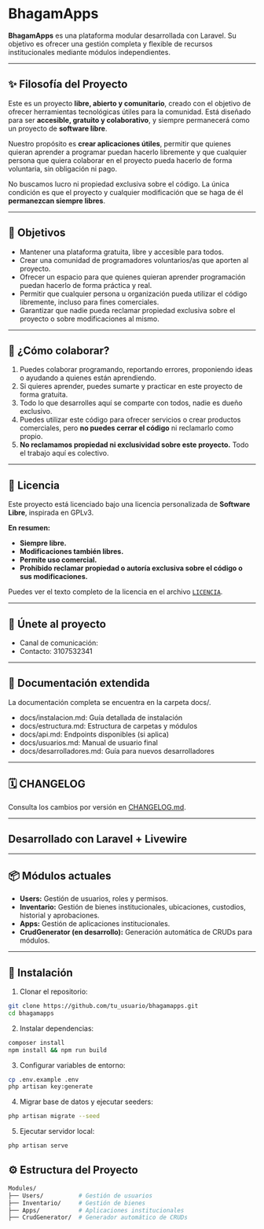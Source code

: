 # BhagamApps

**BhagamApps** es una plataforma modular desarrollada con Laravel. Su objetivo es ofrecer una gestión completa y flexible de recursos institucionales mediante módulos independientes.

---

## ✨ Filosofía del Proyecto

Este es un proyecto **libre, abierto y comunitario**, creado con el objetivo de ofrecer herramientas tecnológicas útiles para la comunidad. Está diseñado para ser **accesible, gratuito y colaborativo**, y siempre permanecerá como un proyecto de **software libre**.

Nuestro propósito es **crear aplicaciones útiles**, permitir que quienes quieran aprender a programar puedan hacerlo libremente y que cualquier persona que quiera colaborar en el proyecto pueda hacerlo de forma voluntaria, sin obligación ni pago.

No buscamos lucro ni propiedad exclusiva sobre el código. La única condición es que el proyecto y cualquier modificación que se haga de él **permanezcan siempre libres**.

---

## 📌 Objetivos
- Mantener una plataforma gratuita, libre y accesible para todos.
- Crear una comunidad de programadores voluntarios/as que aporten al proyecto.
- Ofrecer un espacio para que quienes quieran aprender programación puedan hacerlo de forma práctica y real.
- Permitir que cualquier persona u organización pueda utilizar el código libremente, incluso para fines comerciales.
- Garantizar que nadie pueda reclamar propiedad exclusiva sobre el proyecto o sobre modificaciones al mismo.

---

## 🤝 ¿Cómo colaborar?
1. Puedes colaborar programando, reportando errores, proponiendo ideas o ayudando a quienes están aprendiendo.
2. Si quieres aprender, puedes sumarte y practicar en este proyecto de forma gratuita.
3. Todo lo que desarrolles aquí se comparte con todos, nadie es dueño exclusivo.
4. Puedes utilizar este código para ofrecer servicios o crear productos comerciales, pero **no puedes cerrar el código** ni reclamarlo como propio.
5. **No reclamamos propiedad ni exclusividad sobre este proyecto.** Todo el trabajo aquí es colectivo.

---

## 📜 Licencia
Este proyecto está licenciado bajo una licencia personalizada de **Software Libre**, inspirada en GPLv3. 

**En resumen:**
- **Siempre libre.**
- **Modificaciones también libres.**
- **Permite uso comercial.**
- **Prohibido reclamar propiedad o autoría exclusiva sobre el código o sus modificaciones.**

Puedes ver el texto completo de la licencia en el archivo [`LICENCIA`](./LICENCIA).

---

## 🚀 Únete al proyecto
- Canal de comunicación: 
- Contacto: 3107532341

---

## 📖 Documentación extendida
La documentación completa se encuentra en la carpeta docs/.
- docs/instalacion.md: Guía detallada de instalación
- docs/estructura.md: Estructura de carpetas y módulos
- docs/api.md: Endpoints disponibles (si aplica)
- docs/usuarios.md: Manual de usuario final
- docs/desarrolladores.md: Guía para nuevos desarrolladores

---

## 🗓️ CHANGELOG
Consulta los cambios por versión en [CHANGELOG.md](CHANGELOG.md).

---

## Desarrollado con Laravel + Livewire

---

## 📦 Módulos actuales
- **Users:** Gestión de usuarios, roles y permisos.
- **Inventario:** Gestión de bienes institucionales, ubicaciones, custodios, historial y aprobaciones.
- **Apps:** Gestión de aplicaciones institucionales.
- **CrudGenerator (en desarrollo):** Generación automática de CRUDs para módulos.

---

## 🚀 Instalación

1. Clonar el repositorio:
```bash
git clone https://github.com/tu_usuario/bhagamapps.git
cd bhagamapps
```

2. Instalar dependencias:
```bash
composer install
npm install && npm run build
```

3. Configurar variables de entorno:
```bash
cp .env.example .env
php artisan key:generate
```

4. Migrar base de datos y ejecutar seeders:
```bash
php artisan migrate --seed
```

5. Ejecutar servidor local:
```bash
php artisan serve
```

## ⚙️ Estructura del Proyecto
```bash
Modules/
├── Users/          # Gestión de usuarios
├── Inventario/     # Gestión de bienes
├── Apps/           # Aplicaciones institucionales
├── CrudGenerator/  # Generador automático de CRUDs
```
